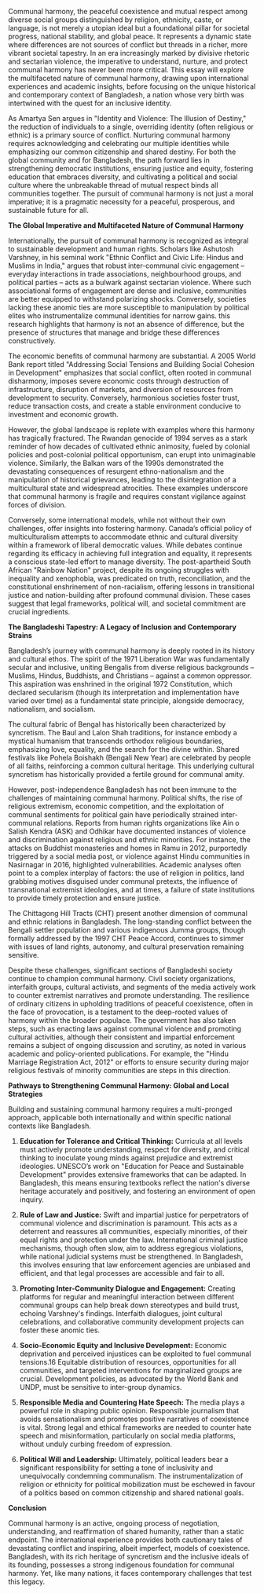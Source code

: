
Communal harmony, the peaceful coexistence and mutual respect among diverse social groups distinguished by religion, ethnicity, caste, or language, is not merely a utopian ideal but a foundational pillar for societal progress, national stability, and global peace. It represents a dynamic state where differences are not sources of conflict but threads in a richer, more vibrant societal tapestry. In an era increasingly marked by divisive rhetoric and sectarian violence, the imperative to understand, nurture, and protect communal harmony has never been more critical. This essay will explore the multifaceted nature of communal harmony, drawing upon international experiences and academic insights, before focusing on the unique historical and contemporary context of Bangladesh, a nation whose very birth was intertwined with the quest for an inclusive identity.

As Amartya Sen argues in "Identity and Violence: The Illusion of Destiny," the reduction of individuals to a single, overriding identity (often religious or ethnic) is a primary source of conflict. Nurturing communal harmony requires acknowledging and celebrating our multiple identities while emphasizing our common citizenship and shared destiny. For both the global community and for Bangladesh, the path forward lies in strengthening democratic institutions, ensuring justice and equity, fostering education that embraces diversity, and cultivating a political and social culture where the unbreakable thread of mutual respect binds all communities together. The pursuit of communal harmony is not just a moral imperative; it is a pragmatic necessity for a peaceful, prosperous, and sustainable future for all.

**The Global Imperative and Multifaceted Nature of Communal Harmony**

Internationally, the pursuit of communal harmony is recognized as integral to sustainable development and human rights. Scholars like Ashutosh Varshney, in his seminal work "Ethnic Conflict and Civic Life: Hindus and Muslims in India," argues that robust inter-communal civic engagement – everyday interactions in trade associations, neighbourhood groups, and political parties – acts as a bulwark against sectarian violence. Where such associational forms of engagement are dense and inclusive, communities are better equipped to withstand polarizing shocks. Conversely, societies lacking these anomic ties are more susceptible to manipulation by political elites who instrumentalize communal identities for narrow gains. this research highlights that harmony is not an absence of difference, but the presence of structures that manage and bridge these differences constructively.

The economic benefits of communal harmony are substantial. A 2005 World Bank report titled "Addressing Social Tensions and Building Social Cohesion in Development" emphasizes that social conflict, often rooted in communal disharmony, imposes severe economic costs through destruction of infrastructure, disruption of markets, and diversion of resources from development to security. Conversely, harmonious societies foster trust, reduce transaction costs, and create a stable environment conducive to investment and economic growth. 

However, the global landscape is replete with examples where this harmony has tragically fractured. The Rwandan genocide of 1994 serves as a stark reminder of how decades of cultivated ethnic animosity, fueled by colonial policies and post-colonial political opportunism, can erupt into unimaginable violence. Similarly, the Balkan wars of the 1990s demonstrated the devastating consequences of resurgent ethno-nationalism and the manipulation of historical grievances, leading to the disintegration of a multicultural state and widespread atrocities. These examples underscore that communal harmony is fragile and requires constant vigilance against forces of division.

Conversely, some international models, while not without their own challenges, offer insights into fostering harmony. Canada’s official policy of multiculturalism attempts to accommodate ethnic and cultural diversity within a framework of liberal democratic values. While debates continue regarding its efficacy in achieving full integration and equality, it represents a conscious state-led effort to manage diversity. The post-apartheid South African "Rainbow Nation" project, despite its ongoing struggles with inequality and xenophobia, was predicated on truth, reconciliation, and the constitutional enshrinement of non-racialism, offering lessons in transitional justice and nation-building after profound communal division. These cases suggest that legal frameworks, political will, and societal commitment are crucial ingredients.

**The Bangladeshi Tapestry: A Legacy of Inclusion and Contemporary Strains**

Bangladesh’s journey with communal harmony is deeply rooted in its history and cultural ethos. The spirit of the 1971 Liberation War was fundamentally secular and inclusive, uniting Bengalis from diverse religious backgrounds – Muslims, Hindus, Buddhists, and Christians – against a common oppressor. This aspiration was enshrined in the original 1972 Constitution, which declared secularism (though its interpretation and implementation have varied over time) as a fundamental state principle, alongside democracy, nationalism, and socialism. 

The cultural fabric of Bengal has historically been characterized by syncretism. The Baul and Lalon Shah traditions, for instance embody a mystical humanism that transcends orthodox religious boundaries, emphasizing love, equality, and the search for the divine within. Shared festivals like Pohela Boishakh (Bengali New Year) are celebrated by people of all faiths, reinforcing a common cultural heritage. This underlying cultural syncretism has historically provided a fertile ground for communal amity.

However, post-independence Bangladesh has not been immune to the challenges of maintaining communal harmony. Political shifts, the rise of religious extremism, economic competition, and the exploitation of communal sentiments for political gain have periodically strained inter-communal relations. Reports from human rights organizations like Ain o Salish Kendra (ASK) and Odhikar have documented instances of violence and discrimination against religious and ethnic minorities. For instance, the attacks on Buddhist monasteries and homes in Ramu in 2012, purportedly triggered by a social media post, or violence against Hindu communities in Nasirnagar in 2016, highlighted vulnerabilities. Academic analyses often point to a complex interplay of factors: the use of religion in politics, land grabbing motives disguised under communal pretexts, the influence of transnational extremist ideologies, and at times, a failure of state institutions to provide timely protection and ensure justice.

The Chittagong Hill Tracts (CHT) present another dimension of communal and ethnic relations in Bangladesh. The long-standing conflict between the Bengali settler population and various indigenous Jumma groups, though formally addressed by the 1997 CHT Peace Accord, continues to simmer with issues of land rights, autonomy, and cultural preservation remaining sensitive. 

Despite these challenges, significant sections of Bangladeshi society continue to champion communal harmony. Civil society organizations, interfaith groups, cultural activists, and segments of the media actively work to counter extremist narratives and promote understanding. The resilience of ordinary citizens in upholding traditions of peaceful coexistence, often in the face of provocation, is a testament to the deep-rooted values of harmony within the broader populace. The government has also taken steps, such as enacting laws against communal violence and promoting cultural activities, although their consistent and impartial enforcement remains a subject of ongoing discussion and scrutiny, as noted in various academic and policy-oriented publications. For example, the "Hindu Marriage Registration Act, 2012" or efforts to ensure security during major religious festivals of minority communities are steps in this direction.

**Pathways to Strengthening Communal Harmony: Global and Local Strategies**

Building and sustaining communal harmony requires a multi-pronged approach, applicable both internationally and within specific national contexts like Bangladesh.

1. **Education for Tolerance and Critical Thinking:** Curricula at all levels must actively promote understanding, respect for diversity, and critical thinking to inoculate young minds against prejudice and extremist ideologies. UNESCO’s work on "Education for Peace and Sustainable Development" provides extensive frameworks that can be adapted. In Bangladesh, this means ensuring textbooks reflect the nation's diverse heritage accurately and positively, and fostering an environment of open inquiry.
    
2. **Rule of Law and Justice:** Swift and impartial justice for perpetrators of communal violence and discrimination is paramount. This acts as a deterrent and reassures all communities, especially minorities, of their equal rights and protection under the law. International criminal justice mechanisms, though often slow, aim to address egregious violations, while national judicial systems must be strengthened. In Bangladesh, this involves ensuring that law enforcement agencies are unbiased and efficient, and that legal processes are accessible and fair to all.
    
3. **Promoting Inter-Community Dialogue and Engagement:** Creating platforms for regular and meaningful interaction between different communal groups can help break down stereotypes and build trust, echoing Varshney's findings. Interfaith dialogues, joint cultural celebrations, and collaborative community development projects can foster these anomic ties.
    
4. **Socio-Economic Equity and Inclusive Development:** Economic deprivation and perceived injustices can be exploited to fuel communal tensions.16 Equitable distribution of resources, opportunities for all communities, and targeted interventions for marginalized groups are crucial. Development policies, as advocated by the World Bank and UNDP, must be sensitive to inter-group dynamics.
    
5. **Responsible Media and Countering Hate Speech:** The media plays a powerful role in shaping public opinion. Responsible journalism that avoids sensationalism and promotes positive narratives of coexistence is vital. Strong legal and ethical frameworks are needed to counter hate speech and misinformation, particularly on social media platforms, without unduly curbing freedom of expression.
    
6. **Political Will and Leadership:** Ultimately, political leaders bear a significant responsibility for setting a tone of inclusivity and unequivocally condemning communalism. The instrumentalization of religion or ethnicity for political mobilization must be eschewed in favour of a politics based on common citizenship and shared national goals.
    

**Conclusion**

Communal harmony is an active, ongoing process of negotiation, understanding, and reaffirmation of shared humanity, rather than a static endpoint. The international experience provides both cautionary tales of devastating conflict and inspiring, albeit imperfect, models of coexistence. Bangladesh, with its rich heritage of syncretism and the inclusive ideals of its founding, possesses a strong indigenous foundation for communal harmony. Yet, like many nations, it faces contemporary challenges that test this legacy.




